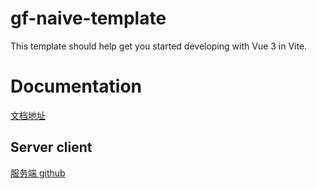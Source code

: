 # gf-naive-template

This template should help get you started developing with Vue 3 in Vite.



# Documentation



[文档地址](https://clgwxg.github.io/front/)



## Server client

[服务端 github](https://github.com/clgwxg/gf-naive-server)

